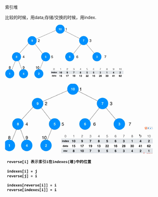 索引堆

比较的时候，用data;存储/交换的时候，用index.

![election_35](assets/Selection_356.png)

![election_35](assets/Selection_357.png)

![election_35](assets/Selection_358.png)


